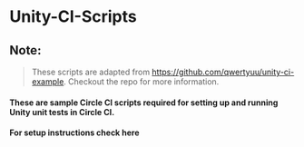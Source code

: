 # Unity-CI-Scripts

## Note:
> These scripts are adapted from https://github.com/qwertyuu/unity-ci-example. Checkout the repo for more information.


#### These are sample Circle CI scripts required for setting up and running Unity unit tests in Circle CI.

#### For setup instructions check here 